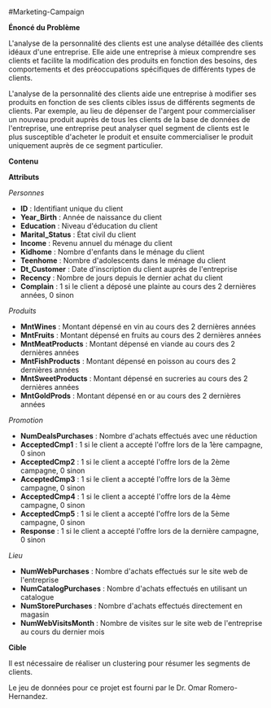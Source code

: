 #Marketing-Campaign

**Énoncé du Problème**

L'analyse de la personnalité des clients est une analyse détaillée des clients idéaux d'une entreprise. Elle aide une entreprise à mieux comprendre ses clients et facilite la modification des produits en fonction des besoins, des comportements et des préoccupations spécifiques de différents types de clients.

L'analyse de la personnalité des clients aide une entreprise à modifier ses produits en fonction de ses clients cibles issus de différents segments de clients. Par exemple, au lieu de dépenser de l'argent pour commercialiser un nouveau produit auprès de tous les clients de la base de données de l'entreprise, une entreprise peut analyser quel segment de clients est le plus susceptible d'acheter le produit et ensuite commercialiser le produit uniquement auprès de ce segment particulier.

**Contenu**

**Attributs**

*Personnes*

- **ID** : Identifiant unique du client
- **Year_Birth** : Année de naissance du client
- **Education** : Niveau d'éducation du client
- **Marital_Status** : État civil du client
- **Income** : Revenu annuel du ménage du client
- **Kidhome** : Nombre d'enfants dans le ménage du client
- **Teenhome** : Nombre d'adolescents dans le ménage du client
- **Dt_Customer** : Date d'inscription du client auprès de l'entreprise
- **Recency** : Nombre de jours depuis le dernier achat du client
- **Complain** : 1 si le client a déposé une plainte au cours des 2 dernières années, 0 sinon

*Produits*

- **MntWines** : Montant dépensé en vin au cours des 2 dernières années
- **MntFruits** : Montant dépensé en fruits au cours des 2 dernières années
- **MntMeatProducts** : Montant dépensé en viande au cours des 2 dernières années
- **MntFishProducts** : Montant dépensé en poisson au cours des 2 dernières années
- **MntSweetProducts** : Montant dépensé en sucreries au cours des 2 dernières années
- **MntGoldProds** : Montant dépensé en or au cours des 2 dernières années

*Promotion*

- **NumDealsPurchases** : Nombre d'achats effectués avec une réduction
- **AcceptedCmp1** : 1 si le client a accepté l'offre lors de la 1ère campagne, 0 sinon
- **AcceptedCmp2** : 1 si le client a accepté l'offre lors de la 2ème campagne, 0 sinon
- **AcceptedCmp3** : 1 si le client a accepté l'offre lors de la 3ème campagne, 0 sinon
- **AcceptedCmp4** : 1 si le client a accepté l'offre lors de la 4ème campagne, 0 sinon
- **AcceptedCmp5** : 1 si le client a accepté l'offre lors de la 5ème campagne, 0 sinon
- **Response** : 1 si le client a accepté l'offre lors de la dernière campagne, 0 sinon

*Lieu*

- **NumWebPurchases** : Nombre d'achats effectués sur le site web de l'entreprise
- **NumCatalogPurchases** : Nombre d'achats effectués en utilisant un catalogue
- **NumStorePurchases** : Nombre d'achats effectués directement en magasin
- **NumWebVisitsMonth** : Nombre de visites sur le site web de l'entreprise au cours du dernier mois

**Cible**

Il est nécessaire de réaliser un clustering pour résumer les segments de clients.


Le jeu de données pour ce projet est fourni par le Dr. Omar Romero-Hernandez.
